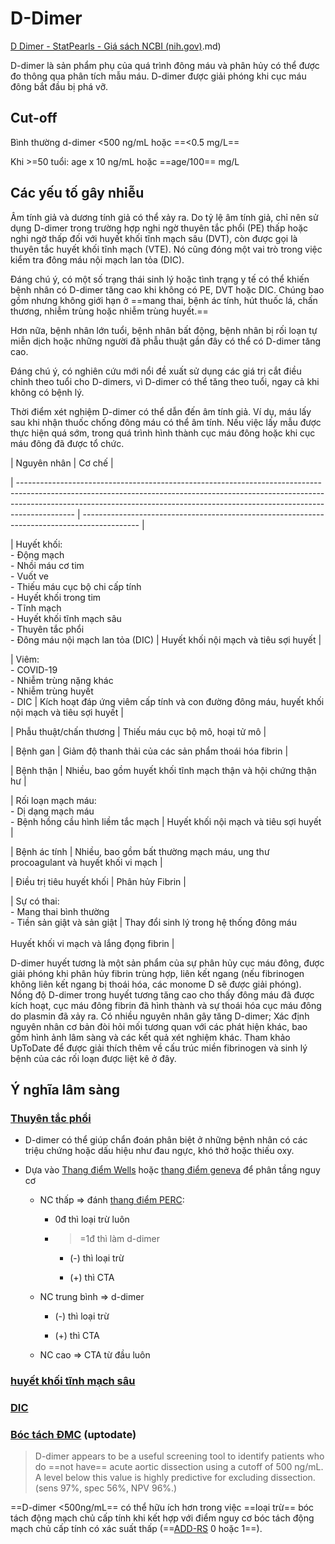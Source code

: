 # D-Dimer  
[D Dimer - StatPearls - Giá sách NCBI (nih.gov)](nih.gov).md)  
  
D-dimer là sản phẩm phụ của quá trình đông máu và phân hủy có thể được đo thông qua phân tích mẫu máu. D-dimer được giải phóng khi cục máu đông bắt đầu bị phá vỡ.  
  
## Cut-off  
Bình thường d-dimer <500 ng/mL hoặc ==<0.5 mg/L==  
Khi >=50 tuổi: age x 10 ng/mL hoặc ==age/100== mg/L  
  
## Các yếu tố gây nhiễu  
Âm tính giả và dương tính giả có thể xảy ra. Do tỷ lệ âm tính giả, chỉ nên sử dụng D-dimer trong trường hợp nghi ngờ thuyên tắc phổi (PE) thấp hoặc nghi ngờ thấp đối với huyết khối tĩnh mạch sâu (DVT), còn được gọi là thuyên tắc huyết khối tĩnh mạch (VTE). Nó cũng đóng một vai trò trong việc kiểm tra đông máu nội mạch lan tỏa (DIC).  
  
Đáng chú ý, có một số trạng thái sinh lý hoặc tình trạng y tế có thể khiến bệnh nhân có D-dimer tăng cao khi không có PE, DVT hoặc DIC. Chúng bao gồm nhưng không giới hạn ở ==mang thai, bệnh ác tính, hút thuốc lá, chấn thương, nhiễm trùng hoặc nhiễm trùng huyết.==  
  
Hơn nữa, bệnh nhân lớn tuổi, bệnh nhân bất động, bệnh nhân bị rối loạn tự miễn dịch hoặc những người đã phẫu thuật gần đây có thể có D-dimer tăng cao.  
  
Đáng chú ý, có nghiên cứu mới nổi đề xuất sử dụng các giá trị cắt điều chỉnh theo tuổi cho D-dimers, vì D-dimer có thể tăng theo tuổi, ngay cả khi không có bệnh lý.  
  
Thời điểm xét nghiệm D-dimer có thể dẫn đến âm tính giả. Ví dụ, máu lấy sau khi nhận thuốc chống đông máu có thể âm tính. Nếu việc lấy mẫu được thực hiện quá sớm, trong quá trình hình thành cục máu đông hoặc khi cục máu đông đã được tổ chức.  
  
  
| Nguyên nhân                                                                                                                                                                                                                                              | Cơ chế                                                                                       |  
| -------------------------------------------------------------------------------------------------------------------------------------------------------------------------------------------------------------------------------------------------------- | -------------------------------------------------------------------------------------------- |  
| Huyết khối:<br>- Động mạch<br>    - Nhồi máu cơ tim<br>    - Vuốt ve<br>    - Thiếu máu cục bộ chi cấp tính<br>    - Huyết khối trong tim<br>- Tĩnh mạch<br>    - Huyết khối tĩnh mạch sâu<br>    - Thuyên tắc phổi<br>- Đông máu nội mạch lan tỏa (DIC) | Huyết khối nội mạch và tiêu sợi huyết                                                        |  
| Viêm:<br>- COVID-19<br>- Nhiễm trùng nặng khác<br>- Nhiễm trùng huyết<br>- DIC                                                                                                                                                                           | Kích hoạt đáp ứng viêm cấp tính và con đường đông máu, huyết khối nội mạch và tiêu sợi huyết |  
| Phẫu thuật/chấn thương                                                                                                                                                                                                                                   | Thiếu máu cục bộ mô, hoại tử mô                                                              |  
| Bệnh gan                                                                                                                                                                                                                                                 | Giảm độ thanh thải của các sản phẩm thoái hóa fibrin                                         |  
| Bệnh thận                                                                                                                                                                                                                                                | Nhiều, bao gồm huyết khối tĩnh mạch thận và hội chứng thận hư                                |  
| Rối loạn mạch máu:<br>- Dị dạng mạch máu<br>- Bệnh hồng cầu hình liềm tắc mạch                                                                                                                                                                           | Huyết khối nội mạch và tiêu sợi huyết                                                        |  
| Bệnh ác tính                                                                                                                                                                                                                                             | Nhiều, bao gồm bất thường mạch máu, ung thư procoagulant và huyết khối vi mạch               |  
| Điều trị tiêu huyết khối                                                                                                                                                                                                                                 | Phân hủy Fibrin                                                                              |  
| Sự có thai:<br>- Mang thai bình thường<br>- Tiền sản giật và sản giật                                                                                                                                                                                    | Thay đổi sinh lý trong hệ thống đông máu<br><br>Huyết khối vi mạch và lắng đọng fibrin       |  
  
D-dimer huyết tương là một sản phẩm của sự phân hủy cục máu đông, được giải phóng khi phân hủy fibrin trùng hợp, liên kết ngang (nếu fibrinogen không liên kết ngang bị thoái hóa, các monome D sẽ được giải phóng). Nồng độ D-dimer trong huyết tương tăng cao cho thấy đông máu đã được kích hoạt, cục máu đông fibrin đã hình thành và sự thoái hóa cục máu đông do plasmin đã xảy ra. Có nhiều nguyên nhân gây tăng D-dimer; Xác định nguyên nhân cơ bản đòi hỏi mối tương quan với các phát hiện khác, bao gồm hình ảnh lâm sàng và các kết quả xét nghiệm khác. Tham khảo UpToDate để được giải thích thêm về cấu trúc miền fibrinogen và sinh lý bệnh của các rối loạn được liệt kê ở đây.  
  
## Ý nghĩa lâm sàng  
### [Thuyên tắc phổi](./Thuy%C3%AAn%20t%E1%BA%AFc%20ph%E1%BB%95i.md)  
- D-dimer có thể giúp chẩn đoán phân biệt ở những bệnh nhân có các triệu chứng hoặc dấu hiệu như đau ngực, khó thở hoặc thiếu oxy.  
- Dựa vào [Thang điểm Wells](Thang%20%C4%91i%E1%BB%83m%20Wells.md) hoặc [thang điểm geneva](thang%20%C4%91i%E1%BB%83m%20geneva.md) để phân tầng nguy cơ  
	- NC thấp => đánh [thang điểm PERC](thang%20%C4%91i%E1%BB%83m%20PERC.md):  
		- 0đ thì loại trừ luôn  
		- >=1đ thì làm d-dimer  
			- (-) thì loại trừ  
			- (+) thì CTA  
	- NC trung bình => d-dimer  
		- (-) thì loại trừ  
		- (+) thì CTA  
	- NC cao => CTA từ đầu luôn  
  
### [huyết khối tĩnh mạch sâu](huy%E1%BA%BFt%20kh%E1%BB%91i%20t%C4%A9nh%20m%E1%BA%A1ch%20s%C3%A2u.md)  
  
### [DIC](DIC.md)  
  
### [Bóc tách ĐMC](B%C3%B3c%20t%C3%A1ch%20%C4%90MC.md) (uptodate)  
> D-dimer appears to be a useful screening tool to identify patients who do ==not have== acute aortic dissection using a cutoff of 500 ng/mL. A level below this value is highly predictive for excluding dissection. (sens 97%, spec 56%, NPV 96%.)  
  
==D-dimer <500ng/mL== có thể hữu ích hơn trong việc ==loại trừ== bóc tách động mạch chủ cấp tính khi kết hợp với điểm nguy cơ bóc tách động mạch chủ cấp tính có xác suất thấp (==[ADD-RS](./ADD-RS.md) 0 hoặc 1==).